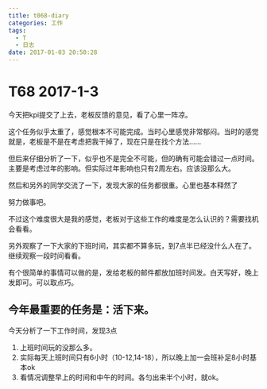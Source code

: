 ```yaml
---
title: t068-diary
categories: 工作
tags:
  - T
  - 日志
date: 2017-01-03 20:50:28
---
```

# T68 2017-1-3
今天把kpi提交了上去，老板反馈的意见，看了心里一阵凉。

这个任务似乎太重了，感觉根本不可能完成。当时心里感觉非常郁闷。当时的感觉就是，老板是不是在考虑把我干掉了，现在只是在找个方法……

但后来仔细分析了一下，似乎也不是完全不可能，但的确有可能会错过一点时间。主要是考虑过年的影响。但实际过年影响也只有2周左右。应该没那么大。

然后和另外的同学交流了一下，发现大家的任务都很重。心里也基本释然了

努力做事吧。

不过这个难度很大是我的感觉，老板对于这些工作的难度是怎么认识的？需要找机会看看。

另外观察了一下大家的下班时间，其实都不算多玩，到7点半已经没什么人在了。继续观察一段时间看看。

有个很简单的事情可以做的是，发给老板的邮件都放加班时间发。白天写好，晚上发即可。可以取点巧。

## 今年最重要的任务是：活下来。

今天分析了一下工作时间，发现3点

1. 上班时间玩的没那么多。
2. 实际每天上班时间只有6小时（10-12,14-18），所以晚上加一会班补足8小时基本ok
3. 看情况调整早上的时间和中午的时间。各匀出来半个小时，就ok。